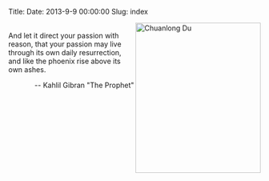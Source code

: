 Title: 
Date: 2013-9-9 00:00:00
Slug: index

<img src="http://dclong.github.io/media/me/badminton.jpg" title="Chuanlong Du" align="right" width="250" height="300">

<br/>
And let it direct your passion with reason, 
that your passion may live through its own daily resurrection, 
and like the phoenix rise above its own ashes.
<p align="right">
-- Kahlil Gibran "The Prophet" 
</p>
<br/>

